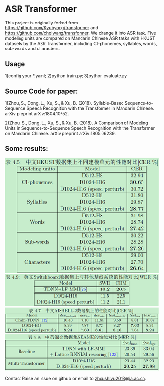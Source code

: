# ASR Transformer

This project is originally forked from <https://github.com/Kyubyong/transformer> and <https://github.com/chqiwang/transformer>.
We change it into ASR task. Five modeling units are compared on Mandarin Chinese ASR tasks with HKUST datasets by the ASR Transformer, including CI-phonemes, syllables, words, sub-words and characters.

## Usage
1)config your *.yaml; 2)python train.py; 3)python evaluate.py

## Source Code for paper:
1)Zhou, S., Dong, L., Xu, S., & Xu, B. (2018). Syllable-Based Sequence-to-Sequence Speech Recognition with the Transformer in Mandarin Chinese. arXiv preprint arXiv:1804.10752.

2)Zhou, S., Dong, L., Xu, S., & Xu, B. (2018). A Comparison of Modeling Units in Sequence-to-Sequence Speech Recognition with the Transformer on Mandarin Chinese. arXiv preprint arXiv:1805.06239.

## Some results:
<img src="results/150h_HKUST_Results.png">
<img src="results/300h_Switchboard_Results.png">
<img src="results/1000h_AISHELL2_Results.png">
<img src="results/150h_English_Mandarin_SEAME_Results.png">

Contact
Raise an issue on github or email to zhoushiyu2013@ia.ac.cn.
